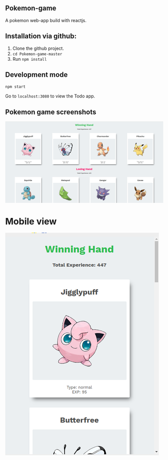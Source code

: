 ## Pokemon-game

A  pokemon web-app build with reactjs.

## Installation via github:
1. Clone the github project.
2. `cd Pokemon-game-master`
3. Run `npm install`

## Development mode
````
npm start
````
Go to `localhost:3080` to view the Todo app.

## Pokemon game screenshots

![Pokemon-game-pic](src/media/pokemon1.png)

# Mobile view
![Pokemon-game-pic](src/media/pokemon2.png)
